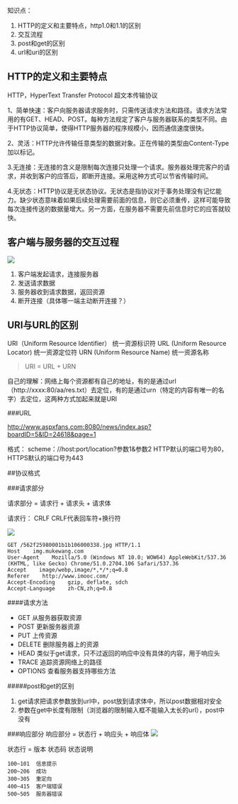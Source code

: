 知识点：
1. HTTP的定义和主要特点，http1.0和1.1的区别
2. 交互流程
3. post和get的区别
4. url和uri的区别





## HTTP的定义和主要特点
HTTP，HyperText Transfer Protocol  超文本传输协议

1、简单快速：客户向服务器请求服务时，只需传送请求方法和路径。请求方法常用的有GET、HEAD、POST。每种方法规定了客户与服务器联系的类型不同。由于HTTP协议简单，使得HTTP服务器的程序规模小，因而通信速度很快。

2、灵活：HTTP允许传输任意类型的数据对象。正在传输的类型由Content-Type加以标记。

3.无连接：无连接的含义是限制每次连接只处理一个请求。服务器处理完客户的请求，并收到客户的应答后，即断开连接。采用这种方式可以节省传输时间。

4.无状态：HTTP协议是无状态协议。无状态是指协议对于事务处理没有记忆能力。缺少状态意味着如果后续处理需要前面的信息，则它必须重传，这样可能导致每次连接传送的数据量增大。另一方面，在服务器不需要先前信息时它的应答就较快。



## 客户端与服务器的交互过程
![](https://upload-images.jianshu.io/upload_images/2964446-5a35e17f298a48e1.jpg?imageMogr2/auto-orient/strip%7CimageView2/2/w/1240)

1. 客户端发起请求，连接服务器
2. 发送请求数据
3. 服务器收到请求数据，返回资源
4. 断开连接（具体哪一端主动断开连接？）

## URI与URL的区别
	
URI（Uniform Resource Identifier）  统一资源标识符
URL (Uniform Resource Locator)     统一资源定位符
URN (Uniform Resource Name)        统一资源名称

> URI = URL + URN

自己的理解：网络上每个资源都有自己的地址，有的是通过url（http://xxxx:80/aa/res.txt）去定位，有的是通过urn（特定的内容有唯一的名字）去定位，这两种方式加起来就是URI


###URL

http://www.aspxfans.com:8080/news/index.asp?boardID=5&ID=24618&page=1

格式： 
scheme：//host:port/location?参数1&参数2
HTTP默认的端口号为80，HTTPS默认的端口号为443



##协议格式

###请求部分

请求部分 = 请求行 + 请求头 + 请求体

请求行： <method> <url> <version>CRLF     CRLF代表回车符+换行符

![](https://upload-images.jianshu.io/upload_images/2964446-fdfb1a8fce8de946.png?imageMogr2/auto-orient/strip%7CimageView2/2/w/1240)

	GET /562f25980001b1b106000338.jpg HTTP/1.1
	Host    img.mukewang.com
	User-Agent    Mozilla/5.0 (Windows NT 10.0; WOW64) AppleWebKit/537.36 (KHTML, like Gecko) Chrome/51.0.2704.106 Safari/537.36
	Accept    image/webp,image/*,*/*;q=0.8
	Referer    http://www.imooc.com/
	Accept-Encoding    gzip, deflate, sdch
	Accept-Language    zh-CN,zh;q=0.8

####请求方法
* GET   从服务器获取资源
* POST  更新服务器资源
* PUT   上传资源
* DELETE 删除服务器上的资源
* HEAD   类似于get请求，只不过返回的响应中没有具体的内容，用于响应头
* TRACE  追踪资源网络上的路径
* OPTIONS 查看服务器支持哪些方法

#####post和get的区别
1. get请求把请求参数放到url中，post放到请求体中，所以post数据相对安全
2. 参数在get中长度有限制（浏览器的限制输入框不能输入太长的url），post中没有



###响应部分
响应部分 = 状态行 + 响应头 + 响应体
![](https://upload-images.jianshu.io/upload_images/2964446-1c4cab46f270d8ee.jpg?imageMogr2/auto-orient/strip%7CimageView2/2/w/1240)

状态行 = 版本 状态码 状态说明

	100~101  信息提示
	200~206  成功
	300~305  重定向
	400~415  客户端错误
	500~505  服务器错误










